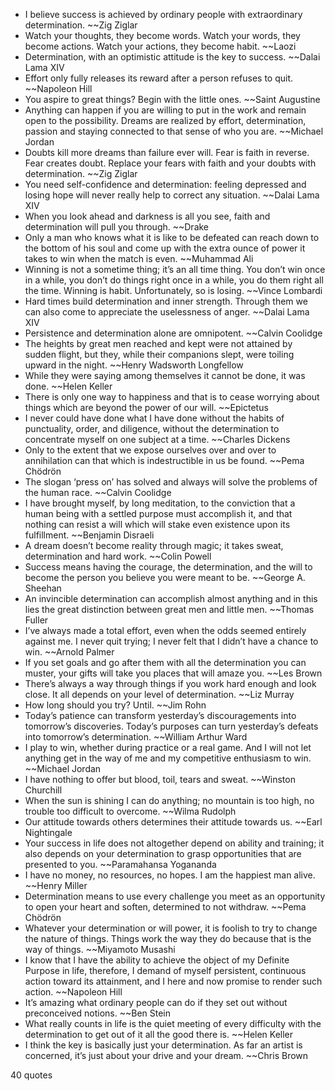  - I believe success is achieved by ordinary people with extraordinary determination. ~~Zig Ziglar
 - Watch your thoughts, they become words. Watch your words, they become actions. Watch your actions, they become habit. ~~Laozi
 - Determination, with an optimistic attitude is the key to success. ~~Dalai Lama XIV
 - Effort only fully releases its reward after a person refuses to quit. ~~Napoleon Hill
 - You aspire to great things? Begin with the little ones. ~~Saint Augustine
 - Anything can happen if you are willing to put in the work and remain open to the possibility. Dreams are realized by effort, determination, passion and staying connected to that sense of who you are. ~~Michael Jordan
 - Doubts kill more dreams than failure ever will. Fear is faith in reverse. Fear creates doubt. Replace your fears with faith and your doubts with determination. ~~Zig Ziglar
 - You need self-confidence and determination: feeling depressed and losing hope will never really help to correct any situation. ~~Dalai Lama XIV
 - When you look ahead and darkness is all you see, faith and determination will pull you through. ~~Drake
 - Only a man who knows what it is like to be defeated can reach down to the bottom of his soul and come up with the extra ounce of power it takes to win when the match is even. ~~Muhammad Ali
 - Winning is not a sometime thing; it’s an all time thing. You don’t win once in a while, you don’t do things right once in a while, you do them right all the time. Winning is habit. Unfortunately, so is losing. ~~Vince Lombardi
 - Hard times build determination and inner strength. Through them we can also come to appreciate the uselessness of anger. ~~Dalai Lama XIV
 - Persistence and determination alone are omnipotent. ~~Calvin Coolidge
 - The heights by great men reached and kept were not attained by sudden flight, but they, while their companions slept, were toiling upward in the night. ~~Henry Wadsworth Longfellow
 - While they were saying among themselves it cannot be done, it was done. ~~Helen Keller
 - There is only one way to happiness and that is to cease worrying about things which are beyond the power of our will. ~~Epictetus
 - I never could have done what I have done without the habits of punctuality, order, and diligence, without the determination to concentrate myself on one subject at a time. ~~Charles Dickens
 - Only to the extent that we expose ourselves over and over to annihilation can that which is indestructible in us be found. ~~Pema Chödrön
 - The slogan ‘press on’ has solved and always will solve the problems of the human race. ~~Calvin Coolidge
 - I have brought myself, by long meditation, to the conviction that a human being with a settled purpose must accomplish it, and that nothing can resist a will which will stake even existence upon its fulfillment. ~~Benjamin Disraeli
 - A dream doesn’t become reality through magic; it takes sweat, determination and hard work. ~~Colin Powell
 - Success means having the courage, the determination, and the will to become the person you believe you were meant to be. ~~George A. Sheehan
 - An invincible determination can accomplish almost anything and in this lies the great distinction between great men and little men. ~~Thomas Fuller
 - I’ve always made a total effort, even when the odds seemed entirely against me. I never quit trying; I never felt that I didn’t have a chance to win. ~~Arnold Palmer
 - If you set goals and go after them with all the determination you can muster, your gifts will take you places that will amaze you. ~~Les Brown
 - There’s always a way through things if you work hard enough and look close. It all depends on your level of determination. ~~Liz Murray
 - How long should you try? Until. ~~Jim Rohn
 - Today’s patience can transform yesterday’s discouragements into tomorrow’s discoveries. Today’s purposes can turn yesterday’s defeats into tomorrow’s determination. ~~William Arthur Ward
 - I play to win, whether during practice or a real game. And I will not let anything get in the way of me and my competitive enthusiasm to win. ~~Michael Jordan
 - I have nothing to offer but blood, toil, tears and sweat. ~~Winston Churchill
 - When the sun is shining I can do anything; no mountain is too high, no trouble too difficult to overcome. ~~Wilma Rudolph
 - Our attitude towards others determines their attitude towards us. ~~Earl Nightingale
 - Your success in life does not altogether depend on ability and training; it also depends on your determination to grasp opportunities that are presented to you. ~~Paramahansa Yogananda
 - I have no money, no resources, no hopes. I am the happiest man alive. ~~Henry Miller
 - Determination means to use every challenge you meet as an opportunity to open your heart and soften, determined to not withdraw. ~~Pema Chödrön
 - Whatever your determination or will power, it is foolish to try to change the nature of things. Things work the way they do because that is the way of things. ~~Miyamoto Musashi
 - I know that I have the ability to achieve the object of my Definite Purpose in life, therefore, I demand of myself persistent, continuous action toward its attainment, and I here and now promise to render such action. ~~Napoleon Hill
 - It’s amazing what ordinary people can do if they set out without preconceived notions. ~~Ben Stein
 - What really counts in life is the quiet meeting of every difficulty with the determination to get out of it all the good there is. ~~Helen Keller
 - I think the key is basically just your determination. As far an artist is concerned, it’s just about your drive and your dream. ~~Chris Brown

40 quotes